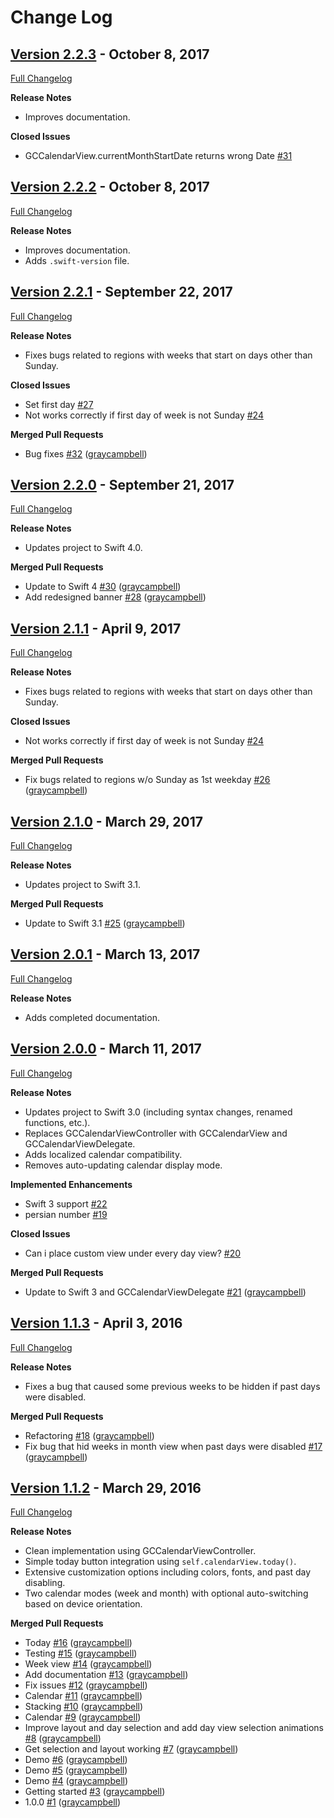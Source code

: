 # Change Log

## [Version 2.2.3](https://github.com/graycampbell/GCCalendar/tree/2.2.3) - October 8, 2017

[Full Changelog](https://github.com/graycampbell/GCCalendar/compare/2.2.2...2.2.3)

**Release Notes**

- Improves documentation.

**Closed Issues**

- GCCalendarView.currentMonthStartDate returns wrong Date [\#31](https://github.com/graycampbell/GCCalendar/issues/31)

## [Version 2.2.2](https://github.com/graycampbell/GCCalendar/tree/2.2.2) - October 8, 2017

[Full Changelog](https://github.com/graycampbell/GCCalendar/compare/2.2.1...2.2.2)

**Release Notes**

- Improves documentation.
- Adds `.swift-version` file.

## [Version 2.2.1](https://github.com/graycampbell/GCCalendar/tree/2.2.1) - September 22, 2017

[Full Changelog](https://github.com/graycampbell/GCCalendar/compare/2.2.0...2.2.1)

**Release Notes**

- Fixes bugs related to regions with weeks that start on days other than Sunday.

**Closed Issues**

- Set first day [\#27](https://github.com/graycampbell/GCCalendar/issues/27)
- Not works correctly if first day of week is not Sunday [\#24](https://github.com/graycampbell/GCCalendar/issues/24)

**Merged Pull Requests**

- Bug fixes [\#32](https://github.com/graycampbell/GCCalendar/pull/32) ([graycampbell](https://github.com/graycampbell))

## [Version 2.2.0](https://github.com/graycampbell/GCCalendar/tree/2.2.0) - September 21, 2017

[Full Changelog](https://github.com/graycampbell/GCCalendar/compare/2.1.1...2.2.0)

**Release Notes**

- Updates project to Swift 4.0.

**Merged Pull Requests**

- Update to Swift 4 [\#30](https://github.com/graycampbell/GCCalendar/pull/30) ([graycampbell](https://github.com/graycampbell))
- Add redesigned banner [\#28](https://github.com/graycampbell/GCCalendar/pull/28) ([graycampbell](https://github.com/graycampbell))

## [Version 2.1.1](https://github.com/graycampbell/GCCalendar/tree/2.1.1) - April 9, 2017

[Full Changelog](https://github.com/graycampbell/GCCalendar/compare/2.1.0...2.1.1)

**Release Notes**

- Fixes bugs related to regions with weeks that start on days other than Sunday.

**Closed Issues**

- Not works correctly if first day of week is not Sunday [\#24](https://github.com/graycampbell/GCCalendar/issues/24)

**Merged Pull Requests**

- Fix bugs related to regions w/o Sunday as 1st weekday [\#26](https://github.com/graycampbell/GCCalendar/pull/26) ([graycampbell](https://github.com/graycampbell))

## [Version 2.1.0](https://github.com/graycampbell/GCCalendar/tree/2.1.0) - March 29, 2017

[Full Changelog](https://github.com/graycampbell/GCCalendar/compare/2.0.1...2.1.0)

**Release Notes**

- Updates project to Swift 3.1.

**Merged Pull Requests**

- Update to Swift 3.1 [\#25](https://github.com/graycampbell/GCCalendar/pull/25) ([graycampbell](https://github.com/graycampbell))

## [Version 2.0.1](https://github.com/graycampbell/GCCalendar/tree/2.0.1) - March 13, 2017

[Full Changelog](https://github.com/graycampbell/GCCalendar/compare/2.0.0...2.0.1)

**Release Notes**

- Adds completed documentation.

## [Version 2.0.0](https://github.com/graycampbell/GCCalendar/tree/2.0.0) - March 11, 2017

[Full Changelog](https://github.com/graycampbell/GCCalendar/compare/1.1.3...2.0.0)

**Release Notes**

- Updates project to Swift 3.0 (including syntax changes, renamed functions, etc.).
- Replaces GCCalendarViewController with GCCalendarView and GCCalendarViewDelegate.
- Adds localized calendar compatibility.
- Removes auto-updating calendar display mode.

**Implemented Enhancements**

- Swift 3 support [\#22](https://github.com/graycampbell/GCCalendar/issues/22)
- persian number [\#19](https://github.com/graycampbell/GCCalendar/issues/19)

**Closed Issues**

- Can i place custom view under every day view? [\#20](https://github.com/graycampbell/GCCalendar/issues/20)

**Merged Pull Requests**

- Update to Swift 3 and GCCalendarViewDelegate [\#21](https://github.com/graycampbell/GCCalendar/pull/21) ([graycampbell](https://github.com/graycampbell))

## [Version 1.1.3](https://github.com/graycampbell/GCCalendar/tree/1.1.3) - April 3, 2016

[Full Changelog](https://github.com/graycampbell/GCCalendar/compare/1.1.2...1.1.3)

**Release Notes**

- Fixes a bug that caused some previous weeks to be hidden if past days were disabled.

**Merged Pull Requests**

- Refactoring [\#18](https://github.com/graycampbell/GCCalendar/pull/18) ([graycampbell](https://github.com/graycampbell))
- Fix bug that hid weeks in month view when past days were disabled [\#17](https://github.com/graycampbell/GCCalendar/pull/17) ([graycampbell](https://github.com/graycampbell))

## [Version 1.1.2](https://github.com/graycampbell/GCCalendar/tree/1.1.2) - March 29, 2016

[Full Changelog](https://github.com/graycampbell/GCCalendar/compare/8253251...1.1.2)

**Release Notes**

- Clean implementation using GCCalendarViewController.
- Simple today button integration using `self.calendarView.today()`.
- Extensive customization options including colors, fonts, and past day disabling.
- Two calendar modes (week and month) with optional auto-switching based on device orientation.

**Merged Pull Requests**

- Today [\#16](https://github.com/graycampbell/GCCalendar/pull/16) ([graycampbell](https://github.com/graycampbell))
- Testing [\#15](https://github.com/graycampbell/GCCalendar/pull/15) ([graycampbell](https://github.com/graycampbell))
- Week view [\#14](https://github.com/graycampbell/GCCalendar/pull/14) ([graycampbell](https://github.com/graycampbell))
- Add documentation [\#13](https://github.com/graycampbell/GCCalendar/pull/13) ([graycampbell](https://github.com/graycampbell))
- Fix issues [\#12](https://github.com/graycampbell/GCCalendar/pull/12) ([graycampbell](https://github.com/graycampbell))
- Calendar [\#11](https://github.com/graycampbell/GCCalendar/pull/11) ([graycampbell](https://github.com/graycampbell))
- Stacking [\#10](https://github.com/graycampbell/GCCalendar/pull/10) ([graycampbell](https://github.com/graycampbell))
- Calendar [\#9](https://github.com/graycampbell/GCCalendar/pull/9) ([graycampbell](https://github.com/graycampbell))
- Improve layout and day selection and add day view selection animations [\#8](https://github.com/graycampbell/GCCalendar/pull/8) ([graycampbell](https://github.com/graycampbell))
- Get selection and layout working [\#7](https://github.com/graycampbell/GCCalendar/pull/7) ([graycampbell](https://github.com/graycampbell))
- Demo [\#6](https://github.com/graycampbell/GCCalendar/pull/6) ([graycampbell](https://github.com/graycampbell))
- Demo [\#5](https://github.com/graycampbell/GCCalendar/pull/5) ([graycampbell](https://github.com/graycampbell))
- Demo [\#4](https://github.com/graycampbell/GCCalendar/pull/4) ([graycampbell](https://github.com/graycampbell))
- Getting started [\#3](https://github.com/graycampbell/GCCalendar/pull/3) ([graycampbell](https://github.com/graycampbell))
- 1.0.0 [\#1](https://github.com/graycampbell/GCCalendar/pull/1) ([graycampbell](https://github.com/graycampbell))
